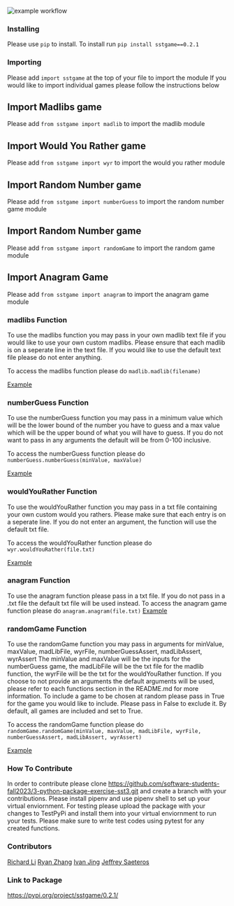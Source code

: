 ![example workflow](https://github.com/software-students-fall2023/3-python-package-exercise-sst3/actions/workflows/python-package.yml/badge.svg)

### Installing

Please use `pip` to install.
To install run `pip install sstgame==0.2.1`

### Importing

Please add `import sstgame` at the top of your file to import the module
If you would like to import individual games please follow the instructions below

## Import Madlibs game

Please add `from sstgame import madlib` to import the madlib module

## Import Would You Rather game

Please add `from sstgame import wyr` to import the would you rather module

## Import Random Number game

Please add `from sstgame import numberGuess` to import the random number game module

## Import Random Number game

Please add `from sstgame import randomGame` to import the random game module

## Import Anagram Game

Please add `from sstgame import anagram` to import the anagram game module

### madlibs Function

To use the madlibs function you may pass in your own madlib text file if you would like to use your own custom madlibs.
Please ensure that each madlib is on a seperate line in the text file. If you would like to use the default text file please
do not enter anything.

To access the madlibs function please do `madlib.madlib(filename)`

[Example](https://github.com/software-students-fall2023/3-python-package-exercise-sst3/blob/19f463a3b9d2367eb3b02f2373b2896d53064654/example.py#L8)

### numberGuess Function

To use the numberGuess function you may pass in a minimum value which will be the lower bound of the number you have to guess and
a max value which will be the upper bound of what you will have to guess. If you do not want to pass in any arguments the default
will be from 0-100 inclusive.

To access the numberGuess function please do `numberGuess.numberGuess(minValue, maxValue)`

[Example](https://github.com/software-students-fall2023/3-python-package-exercise-sst3/blob/19f463a3b9d2367eb3b02f2373b2896d53064654/example.py#L13)

### wouldYouRather Function

To use the wouldYouRather function you may pass in a txt file containing your own custom would you rathers. Please make sure that
each entry is on a seperate line. If you do not enter an argument, the function will use the default txt file.

To access the wouldYouRather function please do `wyr.wouldYouRather(file.txt)`

[Example](https://github.com/software-students-fall2023/3-python-package-exercise-sst3/blob/19f463a3b9d2367eb3b02f2373b2896d53064654/example.py#L18)

### anagram Function

To use the anagram function please pass in a txt file. If you do not pass in a .txt file the default txt file will be used instead.
To access the anagram game function please do `anagram.anagram(file.txt)`
[Example](https://github.com/software-students-fall2023/3-python-package-exercise-sst3/blob/23c56821ad30ab1d03b79d2c8dee65c65039bf90/example.py#L40)

### randomGame Function

To use the randomGame function you may pass in arguments for minValue, maxValue, madLibFile, wyrFile, numberGuessAssert, madLibAssert, wyrAssert
The minValue and maxValue will be the inputs for the numberGuess game, the madLibFile will be the txt file for the madlib function, the wyrFile will be the txt for the wouldYouRather function. If you choose to not provide an arguments the default arguments will be used, please refer to each functions section in the README.md for more information.
To include a game to be chosen at random please pass in True for the game you would like to include. Please pass in False to exclude it. By default, all games are included and set to True.

To access the randomGame function please do `randomGame.randomGame(minValue, maxValue, madLibFile, wyrFile, numberGuessAssert, madLibAssert, wyrAssert)`

[Example](https://github.com/software-students-fall2023/3-python-package-exercise-sst3/blob/19f463a3b9d2367eb3b02f2373b2896d53064654/example.py#L23)

### How To Contribute

In order to contribute please clone https://github.com/software-students-fall2023/3-python-package-exercise-sst3.git and create a branch with your contributions. Please install pipenv and use pipenv shell to set up your virtual enviornment. For testing please upload the package with your changes to TestPyPi and install them into your virtual enviornment to run your tests. Please make sure to write test codes using pytest for any created functions.

### Contributors

[Richard Li](https://github.com/Silver1793)
[Ryan Zhang](https://github.com/CouriersRyan)
[Ivan Jing](https://github.com/IvanJing)
[Jeffrey Saeteros](https://github.com/jeffreysaeteros)

### Link to Package

https://pypi.org/project/sstgame/0.2.1/
